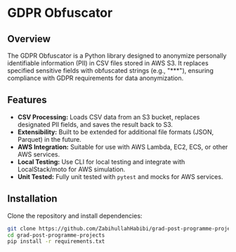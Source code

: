 # GDPR Obfuscator

## Overview

The GDPR Obfuscator is a Python library designed to anonymize personally identifiable information (PII) in CSV files stored in AWS S3. It replaces specified sensitive fields with obfuscated strings (e.g., "***"), ensuring compliance with GDPR requirements for data anonymization.

## Features

- **CSV Processing:** Loads CSV data from an S3 bucket, replaces designated PII fields, and saves the result back to S3.
- **Extensibility:** Built to be extended for additional file formats (JSON, Parquet) in the future.
- **AWS Integration:** Suitable for use with AWS Lambda, EC2, ECS, or other AWS services.
- **Local Testing:** Use CLI for local testing and integrate with LocalStack/moto for AWS simulation.
- **Unit Tested:** Fully unit tested with `pytest` and mocks for AWS services.

## Installation

Clone the repository and install dependencies:

```bash
git clone https://github.com/ZabihullahHabibi/grad-post-programme-projects.git
cd grad-post-programme-projects
pip install -r requirements.txt
